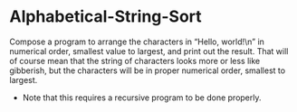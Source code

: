 # Alphabetical-String-Sort
Compose a program to
arrange the characters in
“Hello, world!\n” in numerical
order, smallest value to
largest, and print out the
result. That will of course
mean that the string of
characters looks more or less
like gibberish, but the
characters will be in proper
numerical order, smallest to
largest.

- Note that this requires a
recursive program to be done
properly.
